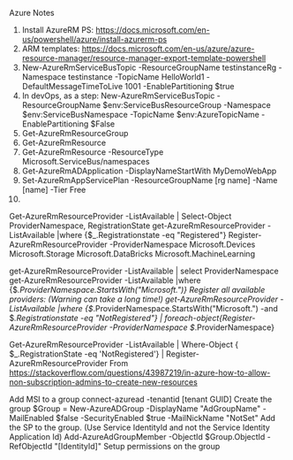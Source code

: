 Azure Notes


1. Install AzureRM PS: https://docs.microsoft.com/en-us/powershell/azure/install-azurerm-ps
2. ARM templates: https://docs.microsoft.com/en-us/azure/azure-resource-manager/resource-manager-export-template-powershell
3. New-AzureRmServiceBusTopic -ResourceGroupName testinstanceRg -Namespace testinstance -TopicName HelloWorld1 -DefaultMessageTimeToLive 1001 -EnablePartitioning $true
4. In devOps, as a step: New-AzureRmServiceBusTopic -ResourceGroupName $env:ServiceBusResourceGroup -Namespace $env:ServiceBusNamespace -TopicName $env:AzureTopicName -EnablePartitioning $False
5. Get-AzureRmResourceGroup
6. Get-AzureRmResource
7. Get-AzureRmResource -ResourceType Microsoft.ServiceBus/namespaces
8. Get-AzureRmADApplication -DisplayNameStartWith MyDemoWebApp
9. Set-AzureRmAppServicePlan -ResourceGroupName [rg name] -Name [name] -Tier Free
10. 




Get-AzureRmResourceProvider -ListAvailable | Select-Object ProviderNamespace, RegistrationState
get-AzureRmResourceProvider -ListAvailable |where {$_.Registrationstate -eq "Registered"}
Register-AzureRmResourceProvider -ProviderNamespace Microsoft.Devices
	Microsoft.Storage
	Microsoft.DataBricks
	Microsoft.MachineLearning

get-AzureRmResourceProvider -ListAvailable | select ProviderNamespace
get-AzureRmResourceProvider -ListAvailable |where {$_.ProviderNamespace.StartsWith("Microsoft.")}
Register all available providers: (Warning can take a long time!)
get-AzureRmResourceProvider -ListAvailable |where {$_.ProviderNamespace.StartsWith("Microsoft.") -and $_.Registrationstate -eq "NotRegistered"} | foreach-object{Register-AzureRmResourceProvider -ProviderNamespace $_.ProviderNamespace}

Get-AzureRmResourceProvider -ListAvailable | Where-Object { $_.RegistrationState -eq 'NotRegistered'} | Register-AzureRmResourceProvider
	From <https://stackoverflow.com/questions/43987219/in-azure-how-to-allow-non-subscription-admins-to-create-new-resources> 


Add MSI to a group
connect-azuread -tenantid [tenant GUID]
Create the group
	$Group = New-AzureADGroup -DisplayName "AdGroupName" -MailEnabled $false -SecurityEnabled $true -MailNickName "NotSet"
Add the SP to the group. (Use Service IdentityId and not the Service Identity Application Id)
	Add-AzureAdGroupMember -ObjectId $Group.ObjectId -RefObjectId "[IdentityId]"
Setup permissions on the group
